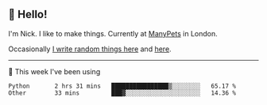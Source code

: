 ## 👋 Hello! 

I'm Nick. I like to make things. Currently at [ManyPets](https://manypets.com) in London.

Occasionally [I write random things here](https://nicksnell.com) and [here](https://twitter.com/nicksnell).

-------

🚀 This week I've been using

<!--START_SECTION:waka-->

```text
Python       2 hrs 31 mins   ████████████████▒░░░░░░░░   65.17 %
Other        33 mins         ███▓░░░░░░░░░░░░░░░░░░░░░   14.36 %
```

<!--END_SECTION:waka-->
